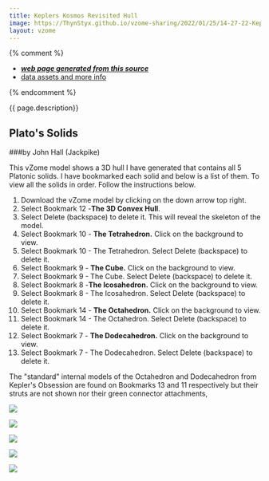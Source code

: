 ```yaml
---
title: Keplers Kosmos Revisited Hull
image: https://ThynStyx.github.io/vzome-sharing/2022/01/25/14-27-22-Keplers-Kosmos-Revisited-Hull-Coloured/Keplers-Kosmos-Revisited-Hull-Coloured.png
layout: vzome
---
```


{% comment %}
 - [***web page generated from this source***][post]
 - [data assets and more info][github]

[post]: <https://ThynStyx.github.io/vzome-sharing/2022/01/25/Keplers-Kosmos-Revisited-Hull-Coloured-14-27-22.html>
[github]: <https://github.com/ThynStyx/vzome-sharing/tree/main/2022/01/25/14-27-22-Keplers-Kosmos-Revisited-Hull-Coloured/>
{% endcomment %}

{{ page.description}}

## Plato's Solids
###by John Hall (Jackpike)

This vZome model shows a 3D hull I have generated that contains all 5 Platonic solids.
I have bookmarked each solid and below is a list of them.
To view all the solids in order.  Follow the instructions below.

1.  Download the vZome model by clicking on the down arrow top right.
2.  Select Bookmark 12 -**The 3D Convex Hull**.  
3.  Select Delete (backspace) to delete it. This will  reveal the skeleton of the model.
4.  Select Bookmark 10 - **The Tetrahedron.** Click on the background to view.
5.  Select Bookmark 10 - The Tetrahedron.  Select Delete (backspace) to delete it.
6.  Select Bookmark 9 - **The Cube.** Click on the background to view.
7.  Select Bookmark 9 - The Cube.  Select Delete (backspace) to delete it.
8.  Select Bookmark 8 -**The Icosahedron.**  Click on the background to view.
9.  Select Bookmark 8 - The Icosahedron.  Select Delete (backspace) to delete it.
10.  Select Bookmark 14 - **The Octahedron.** Click on the background to view.
11.  Select Bookmark 14 - The Octahedron.  Select Delete (backspace) to delete it.
12.  Select Bookmark 7 - **The Dodecahedron.** Click on the background to view.
13.  Select Bookmark 7 - The Dodecahedron.  Select Delete (backspace) to delete it.

The "standard"  internal models of the Octahedron and Dodecahedron from Kepler's Obsession are found on Bookmarks 13 and 11 respectively but their struts are not shown nor their green connector attachments, 


<vzome-viewer style="width: 100%; height: 65vh;"
       src="https://ThynStyx.github.io/vzome-sharing/2022/01/25/14-27-22-Keplers-Kosmos-Revisited-Hull-Coloured/Keplers-Kosmos-Revisited-Hull-Coloured.vZome" >
  <img src="https://ThynStyx.github.io/vzome-sharing/2022/01/25/14-27-22-Keplers-Kosmos-Revisited-Hull-Coloured/Keplers-Kosmos-Revisited-Hull-Coloured.png" />
</vzome-viewer>

<vzome-viewer style="width: 100%; height: 65vh;"
       src="https://ThynStyx.github.io/vzome-sharing/2022/01/25/22-17-41-Keplers-Kosmos-Skeleton/Keplers-Kosmos-Skeleton.vZome" >
  <img src="https://ThynStyx.github.io/vzome-sharing/2022/01/25/22-17-41-Keplers-Kosmos-Skeleton/Keplers-Kosmos-Skeleton.png" />
</vzome-viewer>

<vzome-viewer style="width: 100%; height: 65vh;"
       src="https://ThynStyx.github.io/vzome-sharing/2022/01/25/21-59-33-Keplers-Kosmos-Tetrahedron/Keplers-Kosmos-Tetrahedron.vZome" >
  <img src="https://ThynStyx.github.io/vzome-sharing/2022/01/25/21-59-33-Keplers-Kosmos-Tetrahedron/Keplers-Kosmos-Tetrahedron.png" />
</vzome-viewer>

<vzome-viewer style="width: 100%; height: 65vh;"
       src="https://ThynStyx.github.io/vzome-sharing/2022/01/25/22-01-25-Keplers-Kosmos-Cube/Keplers-Kosmos-Cube.vZome" >
  <img src="https://ThynStyx.github.io/vzome-sharing/2022/01/25/22-01-25-Keplers-Kosmos-Cube/Keplers-Kosmos-Cube.png" />
</vzome-viewer>

<vzome-viewer style="width: 100%; height: 65vh;"
       src="https://ThynStyx.github.io/vzome-sharing/2022/01/25/22-03-07-Keplers-Kosmos-Icosahedron/Keplers-Kosmos-Icosahedron.vZome" >
  <img src="https://ThynStyx.github.io/vzome-sharing/2022/01/25/22-03-07-Keplers-Kosmos-Icosahedron/Keplers-Kosmos-Icosahedron.png" />
</vzome-viewer>
